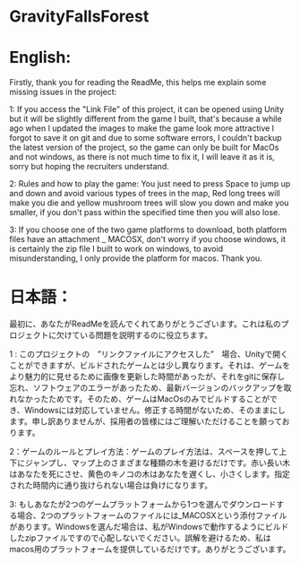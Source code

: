 # GravityFallsForest

# English: 
Firstly, thank you for reading the ReadMe, this helps me explain some missing issues in the project:

1: If you access the "Link File" of this project, it can be opened using Unity but it will be slightly different from the game I built, that's because a while ago when I updated the images to make the game look more attractive I forgot to save it on git and due to some software errors, I couldn't backup the latest version of the project, so the game can only be built for MacOs and not windows, as there is not much time to fix it, I will leave it as it is, sorry but hoping the recruiters understand.

2: Rules and how to play the game: You just need to press Space to jump up and down and avoid various types of trees in the map, Red long trees will make you die and yellow mushroom trees will slow you down and make you smaller, if you don't pass within the specified time then you will also lose.

3: If you choose one of the two game platforms to download, both platform files have an attachment _ MACOSX, don't worry if you choose windows, it is certainly the zip file I built to work on windows, to avoid misunderstanding, I only provide the platform for macos. Thank you.

# 日本語：
最初に、あなたがReadMeを読んでくれてありがとうございます。これは私のプロジェクトに欠けている問題を説明するのに役立ちます。

1 : このプロジェクトの　”リンクファイルにアクセスした”　場合、Unityで開くことができますが、ビルドされたゲームとは少し異なります。それは、ゲームをより魅力的に見せるために画像を更新した時間があったが、それをgitに保存し忘れ、ソフトウェアのエラーがあったため、最新バージョンのバックアップを取れなかったためです。そのため、ゲームはMacOsのみでビルドすることができ、Windowsには対応していません。修正する時間がないため、そのままにします。申し訳ありませんが、採用者の皆様にはご理解いただけることを願っております。

2：ゲームのルールとプレイ方法：ゲームのプレイ方法は、スペースを押して上下にジャンプし、マップ上のさまざまな種類の木を避けるだけです。赤い長い木はあなたを死にさせ、黄色のキノコの木はあなたを遅くし、小さくします。指定された時間内に通り抜けられない場合は負けになります。

3: もしあなたが2つのゲームプラットフォームから1つを選んでダウンロードする場合、2つのプラットフォームのファイルには_MACOSXという添付ファイルがあります。Windowsを選んだ場合は、私がWindowsで動作するようにビルドしたzipファイルですので心配しないでください。誤解を避けるため、私はmacos用のプラットフォームを提供しているだけです。ありがとうございます。
